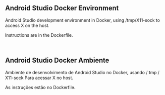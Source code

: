 Android Studio Docker Environment
---------------------------------

Android Studio development environment in Docker, using /tmp/X11-sock
to access X on the host.

Instructions are in the Dockerfile.

<br>

Android Studio Docker Ambiente
------------------------------

Ambiente de desenvolvimento de Android Studio no Docker, usando / tmp / X11-sock
Para acessar X no host.

As instruções estão no Dockerfile.
